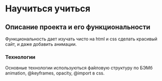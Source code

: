 # Научиться учиться



## Описание проекта и его функциональности

Функциональность дает изучать чисто на html и css сделать красивый сайт, и даже добавить анимации.

### Технологии

Основные технологии используються файловую структуру по БЭМб animation, @keyframes, opacity, @import в css.







